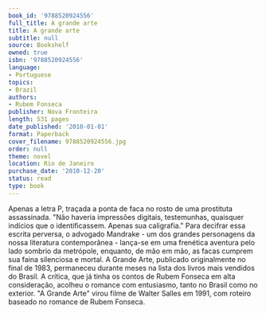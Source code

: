 ```yaml
---
book_id: '9788520924556'
full_title: A grande arte
title: A grande arte
subtitle: null
source: Bookshelf
owned: true
isbn: '9788520924556'
language:
- Portuguese
topics:
- Brazil
authors:
- Rubem Fonseca
publisher: Nova Fronteira
length: 531 pages
date_published: '2010-01-01'
format: Paperback
cover_filename: 9788520924556.jpg
order: null
theme: novel
location: Rio de Janeiro
purchase_date: '2010-12-20'
status: read
type: book
---
```

Apenas a letra P, traçada a ponta de faca no rosto de uma prostituta assassinada. "Não haveria impressões digitais, testemunhas, quaisquer indícios que o identificassem. Apenas sua caligrafia."
Para decifrar essa escrita perversa, o advogado Mandrake - um dos grandes personagens da nossa literatura contemporânea - lança-se em uma frenética aventura pelo lado sombrio da metrópole, enquanto, de mão em mão, as facas cumprem sua faina silenciosa e mortal.
A Grande Arte, publicado originalmente no final de 1983, permaneceu durante meses na lista dos livros mais vendidos do Brasil. A crítica, que já tinha os contos de Rubem Fonseca em alta consideração, acolheu o romance com entusiasmo, tanto no Brasil como no exterior. "A Grande Arte" virou filme de Walter Salles em 1991, com roteiro baseado no romance de Rubem Fonseca.
